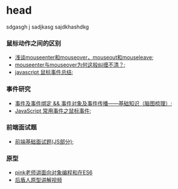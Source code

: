 # **head**
sdgasgh j
sadjkasg 
sajdkhashdkg 


### 鼠标动作之间的区别
- [浅谈mouseenter和mouseover，mouseout和mouseleave](https://juejin.im/post/5cb0298e6fb9a06886420e7b);
- [mouseenter与mouseover为何这般纠缠不清？](https://juejin.im/post/5935773fa0bb9f0058edbd61); 
- [javascript 鼠标事件总结](https://www.cnblogs.com/rubylouvre/archive/2009/08/24/1552862.html);

### 事件研究
- [事件及事件绑定 && 事件对象及事件传播——基础知识（脑图梳理）](https://juejin.im/post/5ea9542fe51d454dc55c8f3d);
- [JavaScript 常用事件之鼠标事件](http://tcatche.site/2018/01/broswer_common_mouse_event/);

### 前端面试题
- [前端基础面试题(JS部分)](https://zhuanlan.zhihu.com/p/28428367);



### 原型
- [pink老师讲面向对象编程和在ES6](https://www.bilibili.com/video/BV1Kt411w7MP?p=32)
- [后盾人原型讲解视频](https://www.bilibili.com/video/BV17J411y7XZ?p=6)

